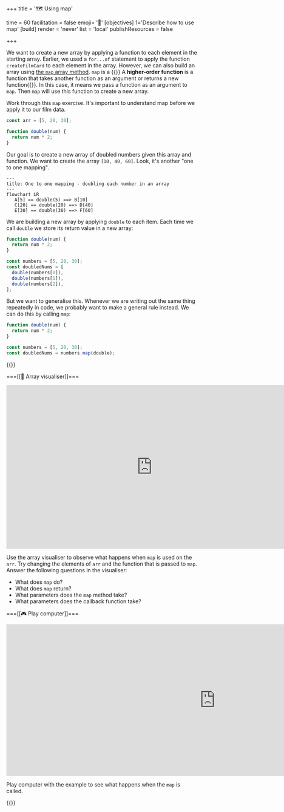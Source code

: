 +++
title = '🗺️ Using map'

time = 60
facilitation = false
emoji= '🧩'
[objectives]
    1='Describe how to use map'
[build]
  render = 'never'
  list = 'local'
  publishResources = false

+++

We want to create a new array by applying a function to each element in the starting array. Earlier, we used a `for...of` statement to apply the function `createFilmCard` to each element in the array. However, we can also build an array using [the `map` array method](https://developer.mozilla.org/en-US/docs/Web/JavaScript/Reference/Global_Objects/Array/map). `map` is a {{<tooltip title="higher order function">}} A **higher-order function** is a function that takes another function as an argument or returns a new function{{</tooltip>}}. In this case, it means we pass a function as an argument to `map`. Then `map` will use this function to create a new array.

Work through this `map` exercise. It's important to understand map before we apply it to our film data.

```js
const arr = [5, 20, 30];

function double(num) {
  return num * 2;
}
```

Our goal is to create a new array of doubled numbers given this array and function. We want to create the array `[10, 40, 60]`. Look, it's another "one to one mapping".

```mermaid
---
title: One to one mapping - doubling each number in an array
---
flowchart LR
   A[5] == double(5) ==> B[10]
   C[20] == double(20) ==> D[40]
   E[30] == double(30) ==> F[60]
```

We are building a new array by applying `double` to each item. Each time we call `double` we store its return value in a new array:

```js
function double(num) {
  return num * 2;
}

const numbers = [5, 20, 30];
const doubledNums = [
  double(numbers[0]),
  double(numbers[1]),
  double(numbers[2]),
];
```

But we want to generalise this. Whenever we are writing out the same thing repeatedly in code, we probably want to make a general rule instead. We can do this by calling `map`:

```js {linenos=table,hl_lines=["6"], linenostart=1}
function double(num) {
  return num * 2;
}

const numbers = [5, 20, 30];
const doubledNums = numbers.map(double);
```

{{<tabs name="Explore map">}}

===[[🎨 Array visualiser]]===

<iframe title="array-visualiser" width="768" height="432" src="https://array-visualizer.codeyourfuture.io/" frameborder="0" scrolling="no" allow="fullscreen; clipboard-read; clipboard-write" allowfullscreen></iframe>

Use the array visualiser to observe what happens when `map` is used on the `arr`. Try changing the elements of `arr` and the function that is passed to `map`. Answer the following questions in the visualiser:

- What does `map` do?
- What does `map` return?
- What parameters does the `map` method take?
- What parameters does the callback function take?

===[[🎮 Play computer]]===

<iframe title="play-computer-arrays" width="1100" height="400" frameborder="0" src="https://pythontutor.com/iframe-embed.html#code=function%20double%28num%29%20%7B%0A%20%20return%20num%20*%202%3B%0A%7D%0A%0Aconst%20arr%20%3D%20%5B5,%2020,%2030%5D%3B%0Aconst%20doubledNums%20%3D%20arr.map%28double%29%3B&codeDivHeight=400&codeDivWidth=350&cumulative=false&curInstr=0&heapPrimitives=nevernest&origin=opt-frontend.js&py=js&rawInputLstJSON=%5B%5D&textReferences=false"> </iframe>

Play computer with the example to see what happens when the `map` is called.

{{</tabs>}}

